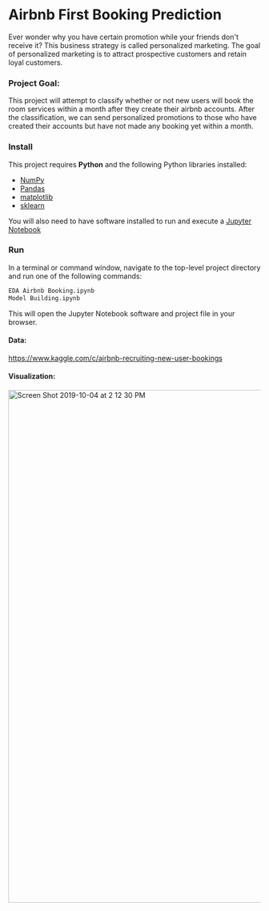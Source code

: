 # Airbnb First Booking Prediction

Ever wonder why you have certain promotion while your friends don't receive it? This business strategy is called personalized marketing. The goal of personalized marketing is to attract prospective customers and retain loyal customers. 

### Project Goal:
This project will attempt to classify whether or not new users will book the room services within a month after they create their airbnb accounts. After the classification, we can send personalized promotions to those who have created their accounts but have not made any booking yet within a month. 

### Install

This project requires **Python** and the following Python libraries installed:

- [NumPy](http://www.numpy.org/)
- [Pandas](http://pandas.pydata.org/)
- [matplotlib](http://matplotlib.org/)
- [sklearn](https://scikit-learn.org)

You will also need to have software installed to run and execute a [Jupyter Notebook](http://ipython.org/notebook.html)


### Run

In a terminal or command window, navigate to the top-level project directory and run one of the following commands:


```bash
EDA Airbnb Booking.ipynb
Model Building.ipynb
```

This will open the Jupyter Notebook software and project file in your browser.

#### Data:
https://www.kaggle.com/c/airbnb-recruiting-new-user-bookings

#### Visualization:
<img width="1025" alt="Screen Shot 2019-10-04 at 2 12 30 PM" src="https://user-images.githubusercontent.com/44122973/66240326-35ef8400-e6b1-11e9-9afb-6379f87ac4b7.png">
